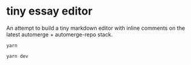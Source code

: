 # tiny essay editor

An attempt to build a tiny markdown editor with inline comments on the latest automerge + automerge-repo stack.

`yarn`

`yarn dev`
